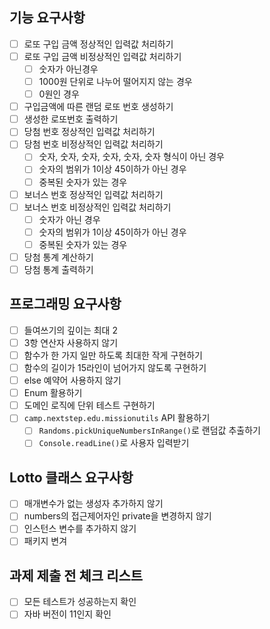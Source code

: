 ## 기능 요구사항

- [ ] 로또 구입 금액 정상적인 입력값 처리하기
- [ ] 로또 구입 금액 비정상적인 입력값 처리하기
    - [ ] 숫자가 아닌경우
    - [ ] 1000원 단위로 나누어 떨어지지 않는 경우
    - [ ] 0원인 경우
- [ ] 구입금액에 따른 랜덤 로또 번호 생성하기
- [ ] 생성한 로또번호 출력하기
- [ ] 당첨 번호 정상적인 입력값 처리하기
- [ ] 당첨 번호 비정상적인 입력값 처리하기
    - [ ] 숫자, 숫자, 숫자, 숫자, 숫자, 숫자 형식이 아닌 경우
    - [ ] 숫자의 범위가 1이상 45이하가 아닌 경우
    - [ ] 중복된 숫자가 있는 경우
- [ ] 보너스 번호 정상적인 입력값 처리하기
- [ ] 보너스 번호 비정상적인 입력값 처리하기
    - [ ] 숫자가 아닌 경우
    - [ ] 숫자의 범위가 1이상 45이하가 아닌 경우
    - [ ] 중복된 숫자가 있는 경우
- [ ] 당첨 통계 계산하기
- [ ] 당첨 통계 출력하기

## 프로그래밍 요구사항

- [ ] 들여쓰기의 깊이는 최대 2
- [ ] 3항 연산자 사용하지 않기
- [ ] 함수가 한 가지 일만 하도록 최대한 작게 구현하기
- [ ] 함수의 길이가 15라인이 넘어가지 않도록 구현하기
- [ ] else 예약어 사용하지 않기
- [ ] Enum 활용하기
- [ ] 도메인 로직에 단위 테스트 구현하기
- [ ] `camp.nextstep.edu.missionutils` API 활용하기
    - [ ] `Randoms.pickUniqueNumbersInRange()`로 랜덤값 추출하기
    - [ ] `Console.readLine()`로 사용자 입력받기

## Lotto 클래스 요구사항

- [ ] 매개변수가 없는 생성자 추가하지 않기
- [ ] numbers의 접근제어자인 private을 변경하지 않기
- [ ] 인스턴스 변수를 추가하지 않기
- [ ] 패키지 변겨

## 과제 제출 전 체크 리스트

- [ ] 모든 테스트가 성공하는지 확인
- [ ] 자바 버전이 11인지 확인